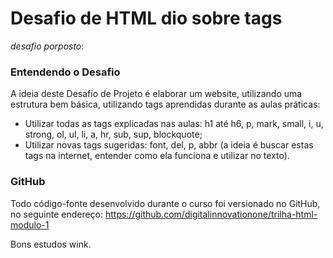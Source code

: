 # Desafio de HTML dio sobre tags

*desafio porposto*:
### Entendendo o Desafio
 
A ideia deste Desafio de Projeto é elaborar um website, utilizando uma estrutura bem básica, utilizando tags aprendidas durante as aulas práticas:
 
- Utilizar todas as tags explicadas nas aulas: h1 até h6, p, mark, small, i, u, strong, ol, ul, li, a, hr, sub, sup, blockquote;
- Utilizar novas tags sugeridas: font, del, p, abbr (a ideia é buscar estas tags na internet, entender como ela funciona e utilizar no texto).
### GitHub
Todo código-fonte desenvolvido durante o curso foi versionado no GitHub, no seguinte endereço:
https://github.com/digitalinnovationone/trilha-html-modulo-1
 
Bons estudos wink.
